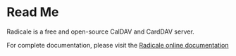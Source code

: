 Read Me
=======

Radicale is a free and open-source CalDAV and CardDAV server.

For complete documentation, please visit the
[Radicale online documentation](https://radicale.org/documentation)
